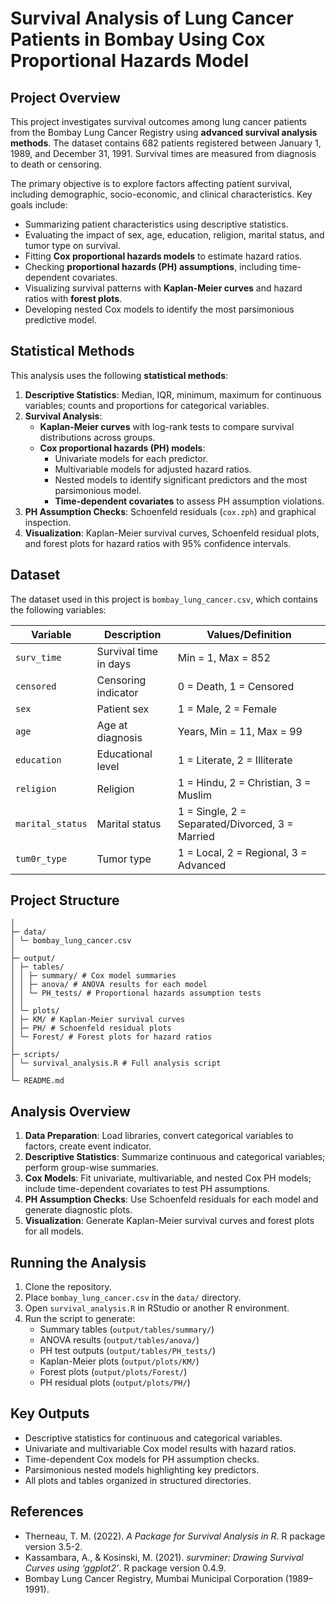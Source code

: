 # Survival Analysis of Lung Cancer Patients in Bombay Using Cox Proportional Hazards Model

## Project Overview
This project investigates survival outcomes among lung cancer patients from the Bombay Lung Cancer Registry using **advanced survival analysis methods**. The dataset contains 682 patients registered between January 1, 1989, and December 31, 1991. Survival times are measured from diagnosis to death or censoring.  

The primary objective is to explore factors affecting patient survival, including demographic, socio-economic, and clinical characteristics. Key goals include:  
- Summarizing patient characteristics using descriptive statistics.  
- Evaluating the impact of sex, age, education, religion, marital status, and tumor type on survival.  
- Fitting **Cox proportional hazards models** to estimate hazard ratios.  
- Checking **proportional hazards (PH) assumptions**, including time-dependent covariates.  
- Visualizing survival patterns with **Kaplan-Meier curves** and hazard ratios with **forest plots**.  
- Developing nested Cox models to identify the most parsimonious predictive model.  

## Statistical Methods
This analysis uses the following **statistical methods**:  
1. **Descriptive Statistics**: Median, IQR, minimum, maximum for continuous variables; counts and proportions for categorical variables.  
2. **Survival Analysis**:  
   - **Kaplan-Meier curves** with log-rank tests to compare survival distributions across groups.  
   - **Cox proportional hazards (PH) models**:  
     - Univariate models for each predictor.  
     - Multivariable models for adjusted hazard ratios.  
     - Nested models to identify significant predictors and the most parsimonious model.  
     - **Time-dependent covariates** to assess PH assumption violations.  
3. **PH Assumption Checks**: Schoenfeld residuals (`cox.zph`) and graphical inspection.  
4. **Visualization**: Kaplan-Meier survival curves, Schoenfeld residual plots, and forest plots for hazard ratios with 95% confidence intervals.  

## Dataset
The dataset used in this project is `bombay_lung_cancer.csv`, which contains the following variables:

| Variable | Description | Values/Definition |
|----------|-------------|-----------------|
| `surv_time` | Survival time in days | Min = 1, Max = 852 |
| `censored` | Censoring indicator | 0 = Death, 1 = Censored |
| `sex` | Patient sex | 1 = Male, 2 = Female |
| `age` | Age at diagnosis | Years, Min = 11, Max = 99 |
| `education` | Educational level | 1 = Literate, 2 = Illiterate |
| `religion` | Religion | 1 = Hindu, 2 = Christian, 3 = Muslim |
| `marital_status` | Marital status | 1 = Single, 2 = Separated/Divorced, 3 = Married |
| `tum0r_type` | Tumor type | 1 = Local, 2 = Regional, 3 = Advanced |

## Project Structure
```
│
├─ data/
│ └─ bombay_lung_cancer.csv
│
├─ output/
│ ├─ tables/
│ │ ├─ summary/ # Cox model summaries
│ │ ├─ anova/ # ANOVA results for each model
│ │ └─ PH_tests/ # Proportional hazards assumption tests
│ │
│ └─ plots/
│ ├─ KM/ # Kaplan-Meier survival curves
│ ├─ PH/ # Schoenfeld residual plots
│ └─ Forest/ # Forest plots for hazard ratios
│
├─ scripts/
│ └─ survival_analysis.R # Full analysis script
│
└─ README.md
```


## Analysis Overview
1. **Data Preparation**: Load libraries, convert categorical variables to factors, create event indicator.  
2. **Descriptive Statistics**: Summarize continuous and categorical variables; perform group-wise summaries.  
3. **Cox Models**: Fit univariate, multivariable, and nested Cox PH models; include time-dependent covariates to test PH assumptions.  
4. **PH Assumption Checks**: Use Schoenfeld residuals for each model and generate diagnostic plots.  
5. **Visualization**: Generate Kaplan-Meier survival curves and forest plots for all models.

## Running the Analysis
1. Clone the repository.  
2. Place `bombay_lung_cancer.csv` in the `data/` directory.  
3. Open `survival_analysis.R` in RStudio or another R environment.  
4. Run the script to generate:  
   - Summary tables (`output/tables/summary/`)  
   - ANOVA results (`output/tables/anova/`)  
   - PH test outputs (`output/tables/PH_tests/`)  
   - Kaplan-Meier plots (`output/plots/KM/`)  
   - Forest plots (`output/plots/Forest/`)  
   - PH residual plots (`output/plots/PH/`)  

## Key Outputs
- Descriptive statistics for continuous and categorical variables.  
- Univariate and multivariable Cox model results with hazard ratios.  
- Time-dependent Cox models for PH assumption checks.  
- Parsimonious nested models highlighting key predictors.  
- All plots and tables organized in structured directories.  

## References
- Therneau, T. M. (2022). *A Package for Survival Analysis in R*. R package version 3.5-2.  
- Kassambara, A., & Kosinski, M. (2021). *survminer: Drawing Survival Curves using ‘ggplot2’*. R package version 0.4.9.  
- Bombay Lung Cancer Registry, Mumbai Municipal Corporation (1989–1991).


